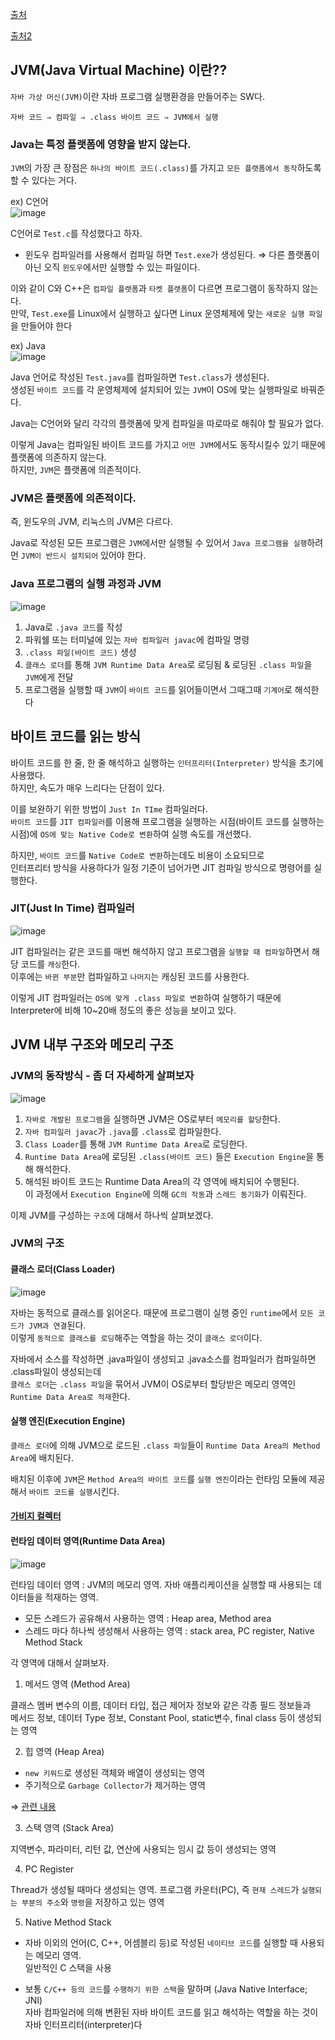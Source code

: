 [출처](https://coding-factory.tistory.com/827)

[출처2](https://coding-factory.tistory.com/828)

## JVM(Java Virtual Machine) 이란??

`자바 가상 머신(JVM)`이란 자바 프로그램 실행환경을 만들어주는 SW다.  

```
자바 코드 ⇒ 컴파일 ⇒ .class 바이트 코드 ⇒ JVM에서 실행
```

### Java는 특정 플랫폼에 영향을 받지 않는다. 

`JVM`의 가장 큰 장점은 `하나의 바이트 코드(.class)`를 가지고 `모든 플랫폼에서 동작`하도록 할 수 있다는 거다. 

ex) C언어  
![image](https://user-images.githubusercontent.com/64796257/195471890-4e46d107-1ed2-4fbb-900d-a4099b3d5aaf.png)

C언어로 `Test.c`를 작성했다고 하자. 

- 윈도우 컴파일러를 사용해서 컴파일 하면 `Test.exe`가 생성된다. ⇒ 다른 플랫폼이 아닌 오직 `윈도우`에서만 실행할 수 있는 파일이다.

이와 같이 C와 C++은 `컴파일 플랫폼`과 `타켓 플랫폼`이 다르면 프로그램이 동작하지 않는다.  
만약, `Test.exe`를 Linux에서 실행하고 싶다면 Linux 운영체제에 맞는 `새로운 실행 파일`을 만들어야 한다

ex) Java  
![image](https://user-images.githubusercontent.com/64796257/195472154-bc1ab8e1-e3c5-430e-b48c-ce1ac0c75efe.png)

Java 언어로 작성된 `Test.java`를 컴파일하면 `Test.class`가 생성된다.  
생성된 `바이트 코드`를 각 운영체제에 설치되어 있는 `JVM`이 OS에 맞는 실행파일로 바꿔준다.  

Java는 C언어와 달리 각각의 플랫폼에 맞게 컴파일을 따로따로 해줘야 할 필요가 없다.

이렇게 Java는 컴파일된 바이트 코드를 가지고 `어떤 JVM`에서도 동작시킬수 있기 때문에 플랫폼에 의존하지 않는다.  
하지만, `JVM`은 플랫폼에 의존적이다. 

### JVM은 플랫폼에 의존적이다. 

즉, 윈도우의 JVM, 리눅스의 JVM은 다르다.  

Java로 작성된 모든 프로그램은 `JVM`에서만 실행될 수 있어서 `Java 프로그램을 실행`하려먼 `JVM이 반드시 설치되어` 있어야 한다. 

### Java 프로그램의 실행 과정과 JVM 

![image](https://user-images.githubusercontent.com/64796257/195473702-9c311feb-0421-48ee-be2c-74098f2b149e.png)

1) Java로 `.java 코드`를 작성 
2) 파워쉘 또는 터미널에 있는 `자바 컴파일러 javac`에 컴파일 명령
3) `.class 파일(바이트 코드)` 생성 
4) `클래스 로더`를 통해 `JVM Runtime Data Area`로 로딩됨 & 로딩된 `.class 파일`을 `JVM`에게 전달
5) 프로그램을 실행할 때 `JVM`이 `바이트 코드`를 읽어들이면서 그때그때 `기계어`로 해석한다 

## 바이트 코드를 읽는 방식 

바이트 코드를 한 줄, 한 줄 해석하고 실행하는 `인터프리터(Interpreter)` 방식을 초기에 사용했다.  
하지만, 속도가 매우 느리다는 단점이 있다. 

이를 보완하기 위한 방법이 `Just In TIme` 컴파일러다.  
`바이트 코드`를 `JIT 컴파일러`를 이용해 프로그램을 실행하는 시점(바이트 코드를 실행하는 시점)에 `OS에 맞는 Native Code로 변환`하여 실행 속도를 개선했다. 

하지만, `바이트 코드`를 `Native Code로 변환`하는데도 비용이 소요되므로  
인터프리터 방식을 사용하다가 일정 기준이 넘어가면 JIT 컴파일 방식으로 명령어를 실행한다. 

### JIT(Just In Time) 컴파일러 

![image](https://user-images.githubusercontent.com/64796257/195475006-c59a103b-6b58-4823-b01f-87f8b55af5c3.png)

JIT 컴파일러는 같은 코드를 매번 해석하지 않고 프로그램을 `실행할 때 컴파일`하면서 해당 코드를 `캐싱`한다.  
이후에는 `바뀐 부분`만 컴파일하고 `나머지`는 캐싱된 코드를 사용한다. 

이렇게 JIT 컴파일러는 `OS에 맞게 .class 파일로 변환`하여 실행하기 때문에 Interpreter에 비해 10~20배 정도의 좋은 성능을 보이고 있다.

## JVM 내부 구조와 메모리 구조 

### JVM의 동작방식 - 좀 더 자세하게 살펴보자 

![image](https://user-images.githubusercontent.com/64796257/195475420-4720befd-59e2-4582-9691-b69b7578a369.png)

1. `자바로 개발된 프로그램`을 실행하면 JVM은 OS로부터 `메모리를 할당`한다. 
2. `자바 컴파일러 javac`가 `.java`를 `.class`로 컴파일한다. 
3. `Class Loader`를 통해 `JVM Runtime Data Area`로 로딩한다.
4. `Runtime Data Area`에 로딩된 `.class(바이트 코드)` 들은 `Execution Engine`을 통해 해석한다.
5. 해석된 바이트 코드는 Runtime Data Area의 각 영역에 배치되어 수행된다.   
    이 과정에서 `Execution Engine`에 의해 `GC의 작동`과 `스레드 동기화`가 이뤄진다. 

이제 JVM를 구성하는 `구조`에 대해서 하나씩 살펴보겠다. 

### JVM의 구조 

#### 클래스 로더(Class Loader) 

![image](https://user-images.githubusercontent.com/64796257/195476696-69e17eed-54f5-4256-ab30-a870c1fb2c85.png)

자바는 동적으로 클래스를 읽어온다. 때문에 프로그램이 실행 중인 `runtime`에서 `모든 코드가 JVM과 연결`된다.  
이렇게 `동적으로 클래스를 로딩`해주는 역할을 하는 것이 `클래스 로더`이다. 

자바에서 소스를 작성하면 .java파일이 생성되고 .java소스를 컴파일러가 컴파일하면 .class파일이 생성되는데  
`클래스 로더`는 `.class 파일`을 묶어서 JVM이 OS로부터 할당받은 메모리 영역인 `Runtime Data Area로 적재`한다. 

#### 실행 엔진(Execution Engine) 

`클래스 로더`에 의해 JVM으로 로드된 `.class 파일`들이 `Runtime Data Area의 Method Area`에 배치된다.  

배치된 이후에 `JVM`은 `Method Area의 바이트 코드`를 `실행 엔진`이라는 런타임 모듈에 제공해서 `바이트 코드를 실행`시킨다.  

#### [가비지 컬렉터](https://github.com/sponbob-pat/TIL/blob/main/GoodToKnow/GarbageCollection.md)

#### 런타임 데이터 영역(Runtime Data Area) 

![image](https://user-images.githubusercontent.com/64796257/195477900-c658e1bc-f0f3-4aa9-a0af-5d5bda8a0a02.png)

런타임 데이터 영역 : JVM의 메모리 영역. 자바 애플리케이션을 실행할 때 사용되는 데이터들을 적재하는 영역. 

- 모든 스레드가 공유해서 사용하는 영역 : Heap area, Method area
- 스레드 마다 하나씩 생성해서 사용하는 영역 : stack area, PC register, Native Method Stack 

각 영역에 대해서 살펴보자. 

1) 메서드 영역 (Method Area) 

클래스 멤버 변수의 이름, 데이터 타입, 접근 제어자 정보와 같은 각종 필드 정보들과  
메서드 정보, 데이터 Type 정보, Constant Pool, static변수, final class 등이 생성되는 영역

2) 힙 영역 (Heap Area)  
- `new 키워드`로 생성된 객체와 배열이 생성되는 영역
- 주기적으로 `Garbage Collector`가 제거하는 영역 

⇒ [관련 내용](https://github.com/sponbob-pat/TIL/blob/main/GoodToKnow/GarbageCollection.md)

3) 스택 영역 (Stack Area) 

지역변수, 파라미터, 리턴 값, 연산에 사용되는 임시 값 등이 생성되는 영역

4) PC Register 

Thread가 생성될 때마다 생성되는 영역. 
프로그램 카운터(PC), 즉 `현재 스레드`가 `실행되는 부분의 주소`와 `명령`을 저장하고 있는 영역

5) Native Method Stack 

- 자바 이외의 언어(C, C++, 어셈블리 등)로 작성된 `네이티브 코드`를 실행할 때 사용되는 메모리 영역.  
  일반적인 C 스택을 사용

- 보통 `C/C++ 등의 코드`를 `수행하기 위한 스택`을 말하며 (Java Native Interface; JNI)  
  자바 컴파일러에 의해 변환된 자바 바이트 코드를 읽고 해석하는 역할을 하는 것이 자바 인터프리터(interpreter)다





















